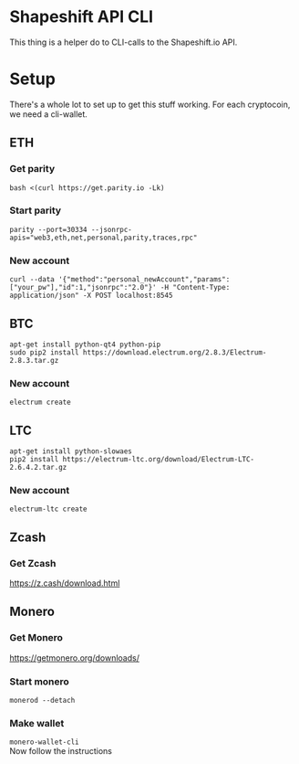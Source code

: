 # Shapeshift API CLI

This thing is a helper do to CLI-calls to the Shapeshift.io API. 

# Setup 

There's a whole lot to set up to get this stuff working. For each cryptocoin, we need a cli-wallet.      

## ETH
### Get parity 
`bash <(curl https://get.parity.io -Lk)`

### Start parity 
`parity --port=30334 --jsonrpc-apis="web3,eth,net,personal,parity,traces,rpc"`

### New account
`curl --data '{"method":"personal_newAccount","params":["your_pw"],"id":1,"jsonrpc":"2.0"}' -H "Content-Type: application/json" -X POST localhost:8545`

## BTC
`apt-get install python-qt4 python-pip`     
`sudo pip2 install https://download.electrum.org/2.8.3/Electrum-2.8.3.tar.gz`

### New account
`electrum create`    

## LTC
`apt-get install python-slowaes`     
`pip2 install https://electrum-ltc.org/download/Electrum-LTC-2.6.4.2.tar.gz`

### New account
`electrum-ltc create`    

## Zcash

### Get Zcash
https://z.cash/download.html      


## Monero

### Get Monero 
https://getmonero.org/downloads/      

### Start monero
`monerod --detach`

### Make wallet
`monero-wallet-cli`      
Now follow the instructions



 


